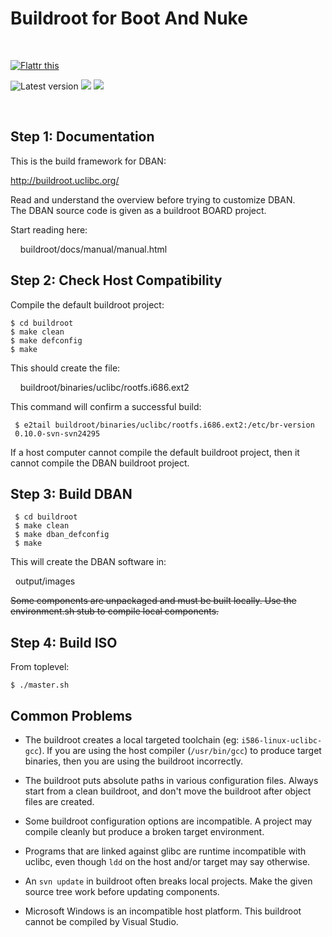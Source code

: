 Buildroot for Boot And Nuke
===========================

&nbsp;

[![Flattr this](https://button.flattr.com/flattr-badge-large.png)](https://flattr.com/submit/auto?user_id=NHellFire&url=http%3A%2F%2Fgithub.com%2FNHellFire%2Fdban0 "Flattr this")

![](https://img.shields.io/github/downloads/NHellFire/dban/latest/total.svg "Latest version")
![](https://img.shields.io/github/downloads/NHellFire/dban/v3.0.0/total.svg)
![](https://img.shields.io/github/downloads/NHellFire/dban/v2.2.8/total.svg)

&nbsp;

Step 1: Documentation
---------------------

This is the build framework for DBAN:

   http://buildroot.uclibc.org/

Read and understand the overview before trying to customize DBAN.  
The DBAN source code is given as a buildroot BOARD project.

Start reading here:

&nbsp;&nbsp;&nbsp;&nbsp;buildroot/docs/manual/manual.html


Step 2:  Check Host Compatibility
---------------------------------

Compile the default buildroot project:

    $ cd buildroot
    $ make clean
    $ make defconfig
    $ make

This should create the file:

&nbsp;&nbsp;&nbsp;&nbsp;buildroot/binaries/uclibc/rootfs.i686.ext2

This command will confirm a successful build:

     $ e2tail buildroot/binaries/uclibc/rootfs.i686.ext2:/etc/br-version
     0.10.0-svn-svn24295

If a host computer cannot compile the default buildroot project, then it cannot 
compile the DBAN buildroot project.


Step 3: Build DBAN
------------------

     $ cd buildroot
     $ make clean
     $ make dban_defconfig
     $ make

This will create the DBAN software in:

&nbsp;&nbsp;output/images

~~Some components are unpackaged and must be built locally.  Use the
environment.sh stub to compile local components.~~


Step 4: Build ISO
------------------

From toplevel:

    $ ./master.sh
    


Common Problems
---------------

* The buildroot creates a local targeted toolchain (eg:
  `i586-linux-uclibc-gcc`).  If you are using the host compiler (`/usr/bin/gcc`)
  to produce target binaries, then you are using the buildroot incorrectly.

* The buildroot puts absolute paths in various configuration files.  Always
  start from a clean buildroot, and don't move the buildroot after object files
  are created.

* Some buildroot configuration options are incompatible.  A project may compile
  cleanly but produce a broken target environment.

* Programs that are linked against glibc are runtime incompatible with uclibc,
  even though `ldd` on the host and/or target may say otherwise.

* An `svn update` in buildroot often breaks local projects.  Make the given
  source tree work before updating components.

* Microsoft Windows is an incompatible host platform.  This buildroot cannot be
  compiled by Visual Studio.
